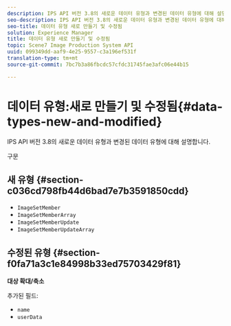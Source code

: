 ```yaml
---
description: IPS API 버전 3.8의 새로운 데이터 유형과 변경된 데이터 유형에 대해 설명합니다.
seo-description: IPS API 버전 3.8의 새로운 데이터 유형과 변경된 데이터 유형에 대해 설명합니다.
seo-title: 데이터 유형 새로 만들기 및 수정됨
solution: Experience Manager
title: 데이터 유형 새로 만들기 및 수정됨
topic: Scene7 Image Production System API
uuid: 099349dd-aaf9-4e25-9557-c3a196ef531f
translation-type: tm+mt
source-git-commit: 7bc7b3a86fbcdc57cfdc31745fae3afc06e44b15

---
```



# 데이터 유형:새로 만들기 및 수정됨{#data-types-new-and-modified}

IPS API 버전 3.8의 새로운 데이터 유형과 변경된 데이터 유형에 대해 설명합니다.

구문

## 새 유형 {#section-c036cd798fb44d6bad7e7b3591850cdd}

* `ImageSetMember`
* `ImageSetMemberArray`
* `ImageSetMemberUpdate`
* `ImageSetMemberUpdateArray`

## 수정된 유형 {#section-f0fa71a3c1e84998b33ed75703429f81}

**대상 확대/축소**

추가된 필드:

* `name`
* `userData`

